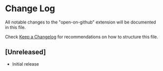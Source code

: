 # Change Log

All notable changes to the "open-on-github" extension will be documented in this file.

Check [Keep a Changelog](http://keepachangelog.com/) for recommendations on how to structure this file.

## [Unreleased]

- Initial release
